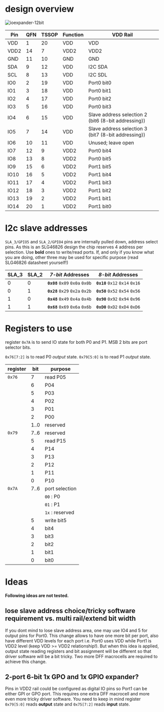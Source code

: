 # design overview
![ioexpander-12bit](https://user-images.githubusercontent.com/9379328/142220865-80526dfb-3e4a-49f3-a7be-671ccd8ed8b9.png)

| Pin | QFN | TSSOP |Function| VDD Rail|
|---|---|---|---|---|
|VDD|1 |20 |VDD | VDD|
|VDD2|14 |7 |VDD2 | VDD2|
|GND|11 |10 |GND | GND |
|SDA|9 |12 |VDD | I2C SDA|
|SCL|8 |13 |VDD | I2C SDL|
|IO0|2 |19 |VDD | Port0 bit0|
|IO1|3 |18 |VDD | Port0 bit1|
|IO2|4 |17 |VDD | Port0 bit2|
|IO3|5 |16 |VDD | Port0 bit3|
|IO4|6 |15 |VDD |Slave address selection 2 (bit6 (8-bit addressing))|
|IO5|7 |14 |VDD |Slave address selection 3 (bit7 (8-bit addressing))|
|IO6|10 |11 |VDD | Unused; leave open|
|IO7|12 |9 |VDD2 | Port0 bit4|
|IO8|13 |8 |VDD2 | Port0 bit5|
|IO9|15 |6 |VDD2 | Port1 bit5|
|IO10|16 |5 |VDD2 | Port1 bit4|
|IO11|17 |4 |VDD2 | Port1 bit3|
|IO12|18 |3 |VDD2 | Port1 bit2|
|IO13|19 |2 |VDD2 | Port1 bit1|
|IO14|20 |1 |VDD2 | Port1 bit0|

# I2c slave addresses

`SLA_3/GPIO5` and `SLA_2/GPIO4` pins are internally  pulled down, address select pins.
As this is an SLG46826 design the chip reserves 4 address per selection. Use **bold** ones to write/read ports. If, and only if you know what you are doing, other three may be used for specific purpose (read SLG46826 datasheet yourself!)

|SLA_3 | SLA_2 | *7-bit* Addresses | *8-bit* Addresses |
|---|----|----|---|
|0 | 0 | **`0x08`** `0x09` `0x0a` `0x0b` | **`0x10`** `0x12` `0x14` `0x16` |
|0 | 1 | **`0x28`** `0x29` `0x2a` `0x2b` | **`0x50`** `0x52` `0x54` `0x56` |
|1 | 0 | **`0x48`** `0x49` `0x4a` `0x4b` | **`0x90`** `0x92` `0x94` `0x96` |
|1 | 1 | **`0x68`** `0x69` `0x6a` `0x6b` | **`0xD0`** `0xD2` `0xD4` `0xD6` |

# Registers to use

register `0x7A` is to send IO state for both P0 and P1. MSB 2 bits are port selector bits.

`0x76[7:2]` is to read P0 _output_ state. `0x79[5:0]` is to read P1 _output_ state.

|register | bit | purpose |
|---|---|---|
|`0x76` | 7 | read P05 |
| | 6 | P04 |
| | 5 | P03 |
| | 4 | P02 |
| | 3 | P01 |
| | 2 | P00 |
| | 1..0 | reserved |
|`0x79` | 7..6 | reserved |
| | 5 | read P15 |
| | 4 | P14 |
| | 3 | P13 |
| | 2 | P12 |
| | 1 | P11 |
| | 0 | P10 |
|`0x7A` | 7..6 | port selection |
| | |`00` : P0 |
| | |`01` : P1 |
| | |`1x` : reserved |
| | 5 | write bit5 |
| | 4 | bit4 |
| | 3 | bit3 |
| | 2 | bit2 |
| | 1 | bit1 |
| | 0 | bit0 |

# Ideas
**Following ideas are not tested.**
## lose slave address choice/tricky software requirement vs. multi rail/extend bit width

If you dont mind to lose slave address area, one may use IO4 and 5 for output pins for Port0. This change allows to have one more
bit per port, also have different VDD levels for each port i.e. Port0 uses VDD while Port1 is VDD2 level
(keep VDD >= VDD2 relationship!).
But when this idea is applied, output state reading registers and bit assignment will be different so that driver software will be a bit tricky.
Two more DFF macrocells are required to achieve this change.

## 2-port 6-bit 1x GPO and 1x GPIO expander?

Pins in VDD2 rail could be configured as digital IO pins so Port1 can be either GPI or GPO port. This requires one extra DFF macrocell and more even more tricky driver software. You need to keep in mind register `0x79[5:0]` reads **output** state and `0x75[7:2]` reads **input** state.
